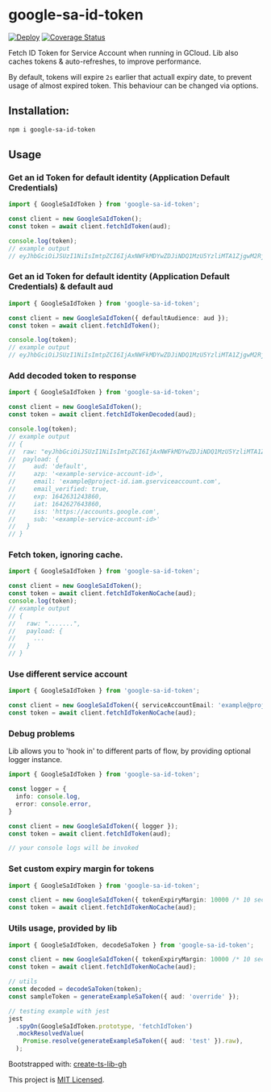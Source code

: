 # google-sa-id-token

[![Deploy](https://github.com/mdovhopo/google-sa-id-token/workflows/build/badge.svg)](https://github.com/mdovhopo/google-sa-id-token/actions)
[![Coverage Status](https://coveralls.io/repos/github/mdovhopo/google-sa-id-token/badge.svg?branch=master)](https://coveralls.io/github/mdovhopo/google-sa-id-token?branch=master)

Fetch ID Token for Service Account when running in GCloud. Lib also caches
tokens & auto-refreshes, to improve performance. 

By default, tokens will expire `2s` earlier that actuall expiry date,
to prevent usage of almost expired token. This behaviour can be changed via options.

## Installation:

```sh
npm i google-sa-id-token
```

## Usage

### Get an id Token for default identity (Application Default Credentials)
```typescript
import { GoogleSaIdToken } from 'google-sa-id-token';

const client = new GoogleSaIdToken();
const token = await client.fetchIdToken(aud);

console.log(token); 
// example output 
// eyJhbGciOiJSUzI1NiIsImtpZCI6IjAxNWFkMDYwZDJiNDQ1MzU5YzliMTA1ZjgwM2RjNzU4YzI5ZjE5ODJkNjFhMWU0ZjFmZGM4ZjBiN2UyNjVjYzQxZTIwMDVlMjM1YzIxMTQ1IiwidHlwIjoiSldUIn0.eyJhdWQiOiJkZWZhdWx0IiwiYXpwIjoiPGV4YW1wbGUtc2VydmljZS1hY2NvdW50LWlkPiIsImVtYWlsIjoiZXhhbXBsZUBwcm9qZWN0LWlkLmlhbS5nc2VydmljZWFjY291bnQuY29tIiwiZW1haWxfdmVyaWZpZWQiOnRydWUsImV4cCI6MTY0MjYzMTI0Mzg2MCwiaWF0IjoxNjQyNjI3NjQzODYwLCJpc3MiOiJodHRwczovL2FjY291bnRzLmdvb2dsZS5jb20iLCJzdWIiOiI8ZXhhbXBsZS1zZXJ2aWNlLWFjY291bnQtaWQ-In0.+UpJvARVRn6ESlEr+Gyk4VA+QJV6QzqQP1E7gY2u5D3oKgjBzhlWcxmihDCCO3BFnACes4sMG+VXXqmuQW/pjw==
```

### Get an id Token for default identity (Application Default Credentials) & default aud
```typescript
import { GoogleSaIdToken } from 'google-sa-id-token';

const client = new GoogleSaIdToken({ defaultAudience: aud });
const token = await client.fetchIdToken();

console.log(token); 
// example output 
// eyJhbGciOiJSUzI1NiIsImtpZCI6IjAxNWFkMDYwZDJiNDQ1MzU5YzliMTA1ZjgwM2RjNzU4YzI5ZjE5ODJkNjFhMWU0ZjFmZGM4ZjBiN2UyNjVjYzQxZTIwMDVlMjM1YzIxMTQ1IiwidHlwIjoiSldUIn0.eyJhdWQiOiJkZWZhdWx0IiwiYXpwIjoiPGV4YW1wbGUtc2VydmljZS1hY2NvdW50LWlkPiIsImVtYWlsIjoiZXhhbXBsZUBwcm9qZWN0LWlkLmlhbS5nc2VydmljZWFjY291bnQuY29tIiwiZW1haWxfdmVyaWZpZWQiOnRydWUsImV4cCI6MTY0MjYzMTI0Mzg2MCwiaWF0IjoxNjQyNjI3NjQzODYwLCJpc3MiOiJodHRwczovL2FjY291bnRzLmdvb2dsZS5jb20iLCJzdWIiOiI8ZXhhbXBsZS1zZXJ2aWNlLWFjY291bnQtaWQ-In0.+UpJvARVRn6ESlEr+Gyk4VA+QJV6QzqQP1E7gY2u5D3oKgjBzhlWcxmihDCCO3BFnACes4sMG+VXXqmuQW/pjw==
```

### Add decoded token to response
```typescript
import { GoogleSaIdToken } from 'google-sa-id-token';

const client = new GoogleSaIdToken();
const token = await client.fetchIdTokenDecoded(aud);

console.log(token); 
// example output
// {
//  raw: "eyJhbGciOiJSUzI1NiIsImtpZCI6IjAxNWFkMDYwZDJiNDQ1MzU5YzliMTA1ZjgwM2RjNzU4YzI5ZjE5ODJkNjFhMWU0ZjFmZGM4ZjBiN2UyNjVjYzQxZTIwMDVlMjM1YzIxMTQ1IiwidHlwIjoiSldUIn0.eyJhdWQiOiJkZWZhdWx0IiwiYXpwIjoiPGV4YW1wbGUtc2VydmljZS1hY2NvdW50LWlkPiIsImVtYWlsIjoiZXhhbXBsZUBwcm9qZWN0LWlkLmlhbS5nc2VydmljZWFjY291bnQuY29tIiwiZW1haWxfdmVyaWZpZWQiOnRydWUsImV4cCI6MTY0MjYzMTI0Mzg2MCwiaWF0IjoxNjQyNjI3NjQzODYwLCJpc3MiOiJodHRwczovL2FjY291bnRzLmdvb2dsZS5jb20iLCJzdWIiOiI8ZXhhbXBsZS1zZXJ2aWNlLWFjY291bnQtaWQ-In0.+UpJvARVRn6ESlEr+Gyk4VA+QJV6QzqQP1E7gY2u5D3oKgjBzhlWcxmihDCCO3BFnACes4sMG+VXXqmuQW/pjw==",
//  payload: {
//     aud: 'default',
//     azp: '<example-service-account-id>',
//     email: 'example@project-id.iam.gserviceaccount.com',
//     email_verified: true,
//     exp: 1642631243860,
//     iat: 1642627643860,
//     iss: 'https://accounts.google.com',
//     sub: '<example-service-account-id>'
//   }
// }
```

### Fetch token, ignoring cache.

```typescript
import { GoogleSaIdToken } from 'google-sa-id-token';

const client = new GoogleSaIdToken();
const token = await client.fetchIdTokenNoCache(aud);
console.log(token);
// example output
// {
//   raw: ".......", 
//   payload: {
//     ...
//   }
// }

```

### Use different service account

```typescript
import { GoogleSaIdToken } from 'google-sa-id-token';

const client = new GoogleSaIdToken({ serviceAccountEmail: 'example@project-id.iam.iam.gserviceaccount.com' });
const token = await client.fetchIdTokenNoCache(aud);

```

### Debug problems

Lib allows you to 'hook in' to different parts of flow,
by providing optional logger instance.


```typescript
import { GoogleSaIdToken } from 'google-sa-id-token';

const logger = {
  info: console.log,
  error: console.error,
}

const client = new GoogleSaIdToken({ logger });
const token = await client.fetchIdToken(aud);

// your console logs will be invoked
```

### Set custom expiry margin for tokens

```typescript
import { GoogleSaIdToken } from 'google-sa-id-token';

const client = new GoogleSaIdToken({ tokenExpiryMargin: 10000 /* 10 seconds */ });
const token = await client.fetchIdTokenNoCache(aud);

```

### Utils usage, provided by lib

```typescript
import { GoogleSaIdToken, decodeSaToken } from 'google-sa-id-token';

const client = new GoogleSaIdToken({ tokenExpiryMargin: 10000 /* 10 seconds */ });
const token = await client.fetchIdTokenNoCache(aud);

// utils
const decoded = decodeSaToken(token);
const sampleToken = generateExampleSaToken({ aud: 'override' });

// testing example with jest
jest
  .spyOn(GoogleSaIdToken.prototype, 'fetchIdToken')
  .mockResolvedValue(
    Promise.resolve(generateExampleSaToken({ aud: 'test' }).raw),
  );
```


Bootstrapped with: [create-ts-lib-gh](https://github.com/glebbash/create-ts-lib-gh)

This project is [MIT Licensed](LICENSE).
